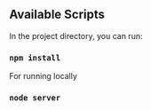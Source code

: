 ## Available Scripts

In the project directory, you can run:

### `npm install`

For running locally
### `node server`
